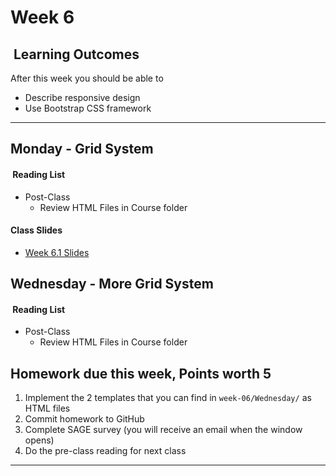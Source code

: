 # Week 6

## <i class="fa fa-star"></i>&nbsp;Learning Outcomes ###
After this week you should be able to 

- Describe responsive design
- Use Bootstrap CSS framework

---  
## Monday -  Grid System

#### <i class="fa fa-book"></i>&nbsp;Reading List ###

- Post-Class
    - Review HTML Files in Course folder

#### Class Slides 

- [Week 6.1 Slides](/slides/ist263-w6-1.pdf)


## Wednesday - More Grid System

#### <i class="fa fa-book"></i>&nbsp;Reading List ###

- Post-Class
    - Review HTML Files in Course folder


## Homework due this week, Points worth 5 ##

1. Implement the 2 templates that you can find in `week-06/Wednesday/` as HTML files
4. Commit homework to GitHub
5. Complete SAGE survey (you will receive an email when the window opens)
6. Do the pre-class reading for next class
---  
<!--
## Wednesday -  Responsive Design

#### <i class="fa fa-book"></i>&nbsp;Reading List ###

- Pre-Class   
    - [Responsive Design - Introduction](https://www.w3schools.com/css/css_rwd_intro.asp)

- Post-Class
    - [The Viewport](https://www.w3schools.com/css/css_rwd_viewport.asp)
    - [Grid View](https://www.w3schools.com/css/css_rwd_grid.asp)
    - [Responsive Design - Demo 1](https://www.w3schools.com/w3css/tryw3css_templates_architect.htm)
    - [Responsive Design - Demo 2](https://www.w3schools.com/w3css/tryw3css_templates_architect.htm)

### Class Slides 
- &lt; Not yet available &gt;

---
## Homework due this week ###
1. Make your resume responsive
4. Commit homework to GitHub
5. Complete SAGE survey (you will receive an email when the window opens)
6. Do the pre-class reading for next class

  
-->
